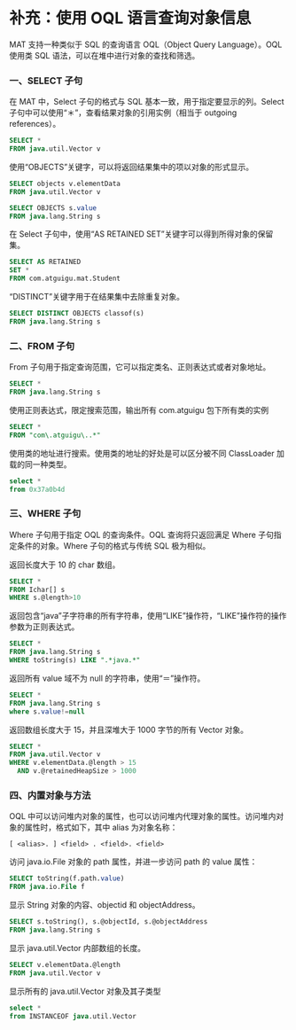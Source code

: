 # 补充：使用 OQL 语言查询对象信息

MAT 支持一种类似于 SQL 的查询语言 OQL（Object Query Language）。OQL 使用类 SQL 语法，可以在堆中进行对象的查找和筛选。

### 一、SELECT 子句

在 MAT 中，Select 子句的格式与 SQL 基本一致，用于指定要显示的列。Select 子句中可以使用“＊”，查看结果对象的引用实例（相当于
outgoing references）。

```sql
SELECT *
FROM java.util.Vector v
```

使用“OBJECTS”关键字，可以将返回结果集中的项以对象的形式显示。

```sql
SELECT objects v.elementData
FROM java.util.Vector v

SELECT OBJECTS s.value
FROM java.lang.String s
```

在 Select 子句中，使用“AS RETAINED SET”关键字可以得到所得对象的保留集。

```sql
SELECT AS RETAINED
SET *
FROM com.atguigu.mat.Student
```

“DISTINCT”关键字用于在结果集中去除重复对象。

```sql
SELECT DISTINCT OBJECTS classof(s)
FROM java.lang.String s
```

### 二、FROM 子句

From 子句用于指定查询范围，它可以指定类名、正则表达式或者对象地址。

```sql
SELECT *
FROM java.lang.String s
```

使用正则表达式，限定搜索范围，输出所有 com.atguigu 包下所有类的实例

```sql
SELECT *
FROM "com\.atguigu\..*"
```

使用类的地址进行搜索。使用类的地址的好处是可以区分被不同 ClassLoader 加载的同一种类型。

```sql
select *
from 0x37a0b4d
```

### 三、WHERE 子句

Where 子句用于指定 OQL 的查询条件。OQL 查询将只返回满足 Where 子句指定条件的对象。Where 子句的格式与传统 SQL 极为相似。

返回长度大于 10 的 char 数组。

```sql
SELECT *
FROM Ichar[] s
WHERE s.@length>10
```

返回包含“java”子字符串的所有字符串，使用“LIKE”操作符，“LIKE”操作符的操作参数为正则表达式。

```sql
SELECT *
FROM java.lang.String s
WHERE toString(s) LIKE ".*java.*"
```

返回所有 value 域不为 null 的字符串，使用“＝”操作符。

```sql
SELECT *
FROM java.lang.String s
where s.value!=null
```

返回数组长度大于 15，并且深堆大于 1000 字节的所有 Vector 对象。

```sql
SELECT *
FROM java.util.Vector v
WHERE v.elementData.@length > 15
  AND v.@retainedHeapSize > 1000
```

### 四、内置对象与方法

OQL 中可以访问堆内对象的属性，也可以访问堆内代理对象的属性。访问堆内对象的属性时，格式如下，其中 alias 为对象名称：

`[ <alias>. ] <field> . <field>. <field>`

访问 java.io.File 对象的 path 属性，并进一步访问 path 的 value 属性：

```sql
SELECT toString(f.path.value)
FROM java.io.File f
```

显示 String 对象的内容、objectid 和 objectAddress。

```sql
SELECT s.toString(), s.@objectId, s.@objectAddress
FROM java.lang.String s
```

显示 java.util.Vector 内部数组的长度。

```sql
SELECT v.elementData.@length
FROM java.util.Vector v
```

显示所有的 java.util.Vector 对象及其子类型

```sql
select *
from INSTANCEOF java.util.Vector
```
